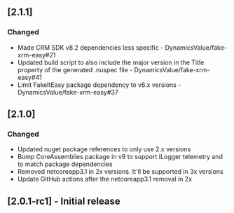 ## [2.1.1]

### Changed

- Made CRM SDK v8.2 dependencies less specific - DynamicsValue/fake-xrm-easy#21
- Updated build script to also include the major version in the Title property of the generated .nuspec file - DynamicsValue/fake-xrm-easy#41
- Limit FakeItEasy package dependency to v6.x versions - DynamicsValue/fake-xrm-easy#37

## [2.1.0]

### Changed

- Updated nuget package references to only use 2.x versions
- Bump CoreAssemblies package in v9 to support ILogger telemetry and to match package dependencies
- Removed netcoreapp3.1 in 2x versions. It'll be supported in 3x versions
- Update GitHub actions after the netcoreapp3.1 removal in 2x

## [2.0.1-rc1] - Initial release